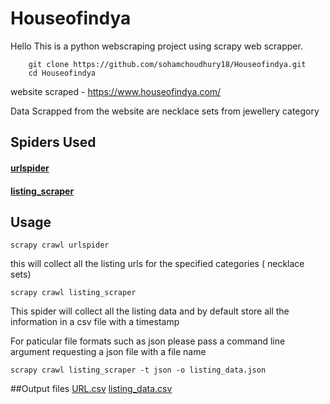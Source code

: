 # Houseofindya

Hello This is a python webscraping project using scrapy web scrapper.

        git clone https://github.com/sohamchoudhury18/Houseofindya.git
        cd Houseofindya

website scraped - https://www.houseofindya.com/ 

Data Scrapped from the website are necklace sets from jewellery category 

## Spiders Used
#### [urlspider](https://github.com/sohamchoudhury18/Houseofindya/blob/master/houseofindya/houseofindya/spiders/urlspider.py)
#### [listing_scraper](https://github.com/sohamchoudhury18/Houseofindya/blob/master/houseofindya/houseofindya/spiders/listing_loader.py)

## Usage 
    scrapy crawl urlspider
this will collect all the listing urls for the specified categories ( necklace sets)

    scrapy crawl listing_scraper 
This spider will collect all the listing data and by default store all the information in a csv file with a timestamp 

For paticular file formats such as json please pass a command line argument requesting a json file with a file name

    scrapy crawl listing_scraper -t json -o listing_data.json

##Output files
[URL.csv](https://github.com/sohamchoudhury18/Houseofindya/blob/master/houseofindya/URL.csv)
[listing_data.csv](https://github.com/sohamchoudhury18/Houseofindya/blob/master/houseofindya/listing_data_2021-03-23T07-24-34.csv)
